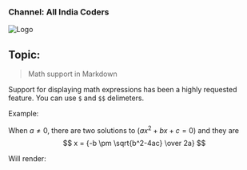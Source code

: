 ### Channel: All India Coders 

![Logo](https://user-images.githubusercontent.com/10995431/169566471-12d828b1-3d04-4339-8b28-05e4d17034f2.jpeg)


## Topic:

> Math support in Markdown

Support for displaying math expressions has been a highly
requested feature.
You can use `$` and `$$` delimeters.

Example:

When $a \ne 0$, there are two solutions to $(ax^2 + bx + c = 0)$ and they are 
$$ x = {-b \pm \sqrt{b^2-4ac} \over 2a} $$

Will render:

